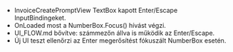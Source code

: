 - InvoiceCreatePromptView TextBox kapott Enter/Escape InputBindingeket.
- OnLoaded most a NumberBox.Focus() hívást végzi.
- UI_FLOW.md bővítve: számmezőn állva is működik az Enter/Escape.
- Új UI teszt ellenőrzi az Enter megerősítést fókuszált NumberBox esetén.
